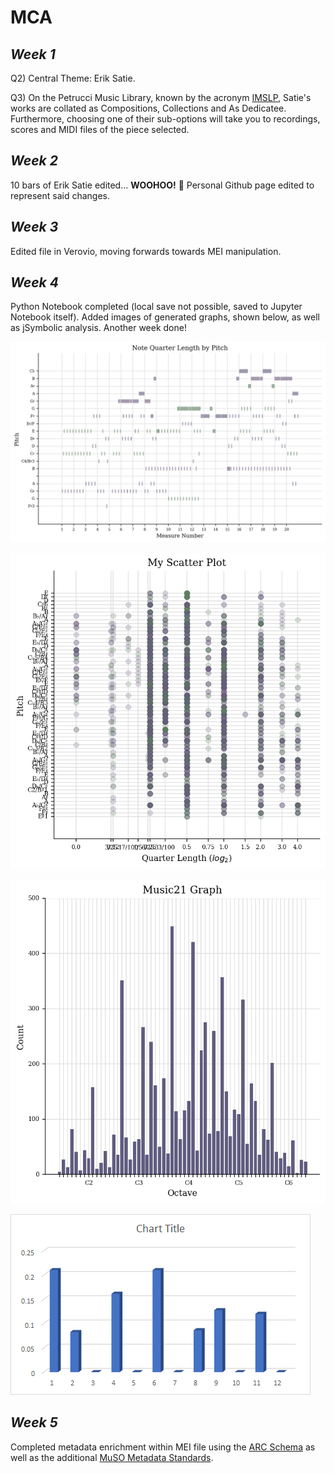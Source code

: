 # MCA

## *Week 1*

Q2) Central Theme: Erik Satie.

Q3) On the Petrucci Music Library, known by the acronym [IMSLP](https://www.imslp.org/), Satie's works are collated as Compositions, Collections and As Dedicatee. Furthermore, choosing one of their sub-options will take you to recordings, scores and MIDI files of the piece selected.

## *Week 2* 

10 bars of Erik Satie edited... **WOOHOO!** :tada: Personal Github page edited to represent said changes.

## *Week 3*

Edited file in Verovio, moving forwards towards MEI manipulation.

## *Week 4*

Python Notebook completed (local save not possible, saved to Jupyter Notebook itself). Added images of generated graphs, shown below, as well as jSymbolic analysis. Another week done!

![Piano Roll](/PianoRoll.png)

![Scatter Plot](/MyScatterPlot.png)

![Pitch Histogram](/PitchHistogram.png)

![Pitch Class Histogram jSymbolic Extracted](/PitchClassHistogramCSVExtracted.png)

## *Week 5*

Completed metadata enrichment within MEI file using the [ARC Schema](http://wiki.collex.org/index.php/Submitting_RDF) as well as the additional [MuSO Metadata Standards](https://muso.arts.gla.ac.uk/metadata-standards.html).
